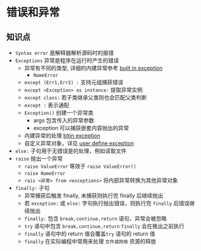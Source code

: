 # 错误和异常

## 知识点
* `Syntax error` 是解释器解析源码时的报错
* `Exceptions` 异常是程序在运行时产生的错误
  * 异常有不同的类型, 详细的内建异常参考 [built in exception](https://docs.python.org/3/library/exceptions.html#bltin-exceptions)
    * `NameError`
  * `except (Err1,Err2) :` 支持元组捕获错误
  * `except <Exception> as instance:` 提取异常实例
  * `except class:` 若子类继承父类则也会匹配父类判断
  * `except :` 表示通配
  * `Exception()` 创建一个异常类
    * args 包含传入的异常参数
    * exception 可以捕获嵌套内容抛出的异常
  * 内建异常的处理 [bltin exception](https://docs.python.org/3/library/exceptions.html#bltin-exceptions)
  * 自定义异常对象，详见 [user define exception](https://docs.python.org/3/tutorial/errors.html#user-defined-exceptions)
* `else:` 子句用于无错误是的处理，例如读取文件
* `raise` 抛出一个异常
  * `raise ValueError` 等效于 `raise ValueError()`
  * `raise NameError`
  * `rais <异常> from <exceptions>` 将内部异常转换为其他异常对象
* `finally:` 子句
  * 异常捕获后触发 finally, 未捕获则执行完 finally 后继续抛出
  * 若 `exception:` 或 `else:` 字句执行抛出错误，则执行完 `finally` 后错误继续抛出
  * `finally:` 包含 `break,continue,return` 语句，异常会被忽略
  *  `try` 语句中包含 `break,continue,return` `finally` 会在推出之前执行
  *  `finally` 语句中的 return 值会覆盖`try` 语句的 return 值 
  *  `finally` 在实际编程中常用来处理 `文件或网络` 资源的释放
